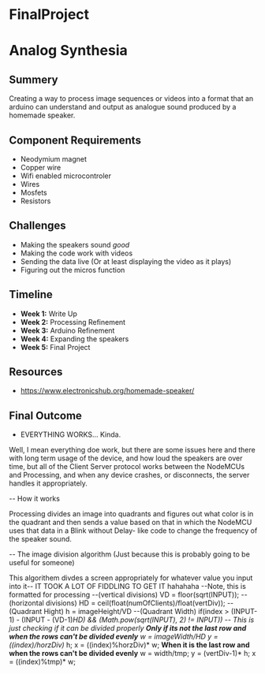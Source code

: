 # FinalProject

# Analog Synthesia
## Summery
Creating a way to process image sequences or videos into a format that an arduino can understand and output as analogue sound produced by a homemade speaker.

## Component Requirements

- Neodymium magnet
- Copper wire
- Wifi enabled microcontroler
- Wires
- Mosfets
- Resistors

## Challenges
- Making the speakers sound *good*
- Making the code work with videos
- Sending the data live (Or at least displaying the video as it plays)
- Figuring out the micros function

## Timeline

 - **Week 1:** Write Up
 - **Week 2:** Processing Refinement
 - **Week 3:** Arduino Refinement
 - **Week 4:** Expanding the speakers
 - **Week 5:** Final Project
 
 ## Resources
 
- https://www.electronicshub.org/homemade-speaker/

## Final Outcome

- EVERYTHING WORKS... Kinda.

Well, I mean everything doe work, but there are some issues here and there with long term usage of the device, and how loud the speakers are over time, but all of the Client Server protocol works between the NodeMCUs and Processing, and when any device crashes, or disconnects, the server handles it appropriately.

-- How it works

Processing divides an image into quadrants and figures out what color is in the quadrant and then sends a value based on that in which the NodeMCU uses that data in a Blink without Delay- like code to change the frequency of the speaker sound.

-- The image division algorithm (Just because this is probably going to be useful for someone)

This algorithem divdes a screen appropriately for whatever value you input into it-- IT TOOK A LOT OF FIDDLING TO GET IT hahahaha
--Note, this is formatted for processing
--(vertical divisions)
VD = floor(sqrt(INPUT));
--(horizontal divisions)
HD = ceil(float(numOfClients)/float(vertDiv));
--(Quadrant Hight)
h = imageHeight/VD
--(Quadrant Width)
if(index > (INPUT-1) - (INPUT - (VD-1)*HD) && (Math.pow(sqrt(INPUT), 2) != INPUT))
                                           -- This is just checking if it can be divided properly
__Only if its not the last row and when the rows can't be divided evenly__
w = imageWidth/HD
y = ((index)/horzDiv)* h;
x = ((index)%horzDiv)* w;
__When it is the last row and when the rows can't be divided evenly__
w = width/tmp;
y = (vertDiv-1)* h;
x = ((index)%tmp)* w;





